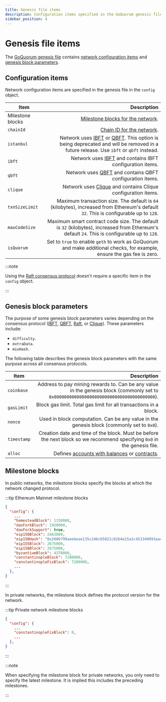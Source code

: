 ```yaml
---
title: Genesis file items
description: Configuration items specified in the GoQuorum genesis file
sidebar_position: 4
---
```


# Genesis file items

The [GoQuorum genesis file](../configure-and-manage/configure/genesis-file/genesis-options.md) contains [network configuration items](#configuration-items) and [genesis block parameters](#genesis-block-parameters).

## Configuration items

Network configuration items are specified in the genesis file in the `config` object.

| Item | Description |
| --- | --: |
| Milestone blocks | [Milestone blocks for the network](#milestone-blocks). |
| `chainId` | [Chain ID for the network](../concepts/network-and-chain-id.md). |
| `istanbul` | Network uses [IBFT](../configure-and-manage/configure/consensus-protocols/ibft.md) or [QBFT](../configure-and-manage/configure/consensus-protocols/qbft.md). This option is being deprecated and will be removed in a future release. Use `ibft` or `qbft` instead. |
| `ibft` | Network uses [IBFT](../configure-and-manage/configure/consensus-protocols/ibft.md) and contains IBFT configuration items. |
| `qbft` | Network uses [QBFT](../configure-and-manage/configure/consensus-protocols/qbft.md) and contains QBFT configuration items. |
| `clique` | Network uses [Clique](../configure-and-manage/configure/consensus-protocols/clique.md) and contains Clique configuration items. |
| `txnSizeLimit` | Maximum transaction size. The default is `64` (kilobytes), increased from Ethereum's default `32`. This is configurable up to `128`. |
| `maxCodeSize` | Maximum smart contract code size. The default is `32` (kilobytes), increased from Ethereum's default `24`. This is configurable up to `128`. |
| `isQuorum` | Set to `true` to enable `geth` to work as GoQuorum and make additional checks, for example, ensure the gas fee is zero. |

:::note

Using the [Raft consensus protocol](../configure-and-manage/configure/consensus-protocols/raft.md) doesn't require a specific item in the `config` object.

:::

## Genesis block parameters

The purpose of some genesis block parameters varies depending on the consensus protocol ([IBFT](../configure-and-manage/configure/consensus-protocols/ibft.md), [QBFT](../configure-and-manage/configure/consensus-protocols/qbft.md), [Raft](../configure-and-manage/configure/consensus-protocols/raft.md), or [Clique](../configure-and-manage/configure/consensus-protocols/clique.md)). These parameters include:

- `difficulty`.
- `extraData`.
- `mixHash`.

The following table describes the genesis block parameters with the same purpose across all consensus protocols.

| Item | Description |
| --- | --: |
| `coinbase` | Address to pay mining rewards to. Can be any value in the genesis block (commonly set to `0x0000000000000000000000000000000000000000`). |
| `gasLimit` | Block gas limit. Total gas limit for all transactions in a block. |
| `nonce` | Used in block computation. Can be any value in the genesis block (commonly set to `0x0`). |
| `timestamp` | Creation date and time of the block. Must be before the next block so we recommend specifying `0x0` in the genesis file. |
| `alloc` | Defines [accounts with balances](accounts-for-testing.md) or [contracts](../configure-and-manage/configure/genesis-file/contracts-in-genesis.md). |

## Milestone blocks

In public networks, the milestone blocks specify the blocks at which the network changed protocol.

:::tip Ethereum Mainnet milestone blocks

```json
{
  "config": {
    ...
    "homesteadBlock": 1150000,
    "daoForkBlock": 1920000,
    "daoForkSupport": true,
    "eip150Block": 2463000,
    "eip150Hash": "0x2086799aeebeae135c246c65021c82b4e15a2c451340993aacfd2751886514f0",
    "eip155Block": 2675000,
    "eip158Block": 2675000,
    "byzantiumBlock": 4370000,
    "constantinopleBlock": 7280000,
    "constantinopleFixBlock": 7280000,
    ...
  },
}
```

:::

In private networks, the milestone block defines the protocol version for the network.

:::tip Private network milestone blocks

```json
{
  "config": {
    ...
    "constantinopleFixBlock": 0,
    ...
  },
}
```

:::

:::note

When specifying the milestone block for private networks, you only need to specify the latest milestone. It is implied this includes the preceding milestones.

:::
